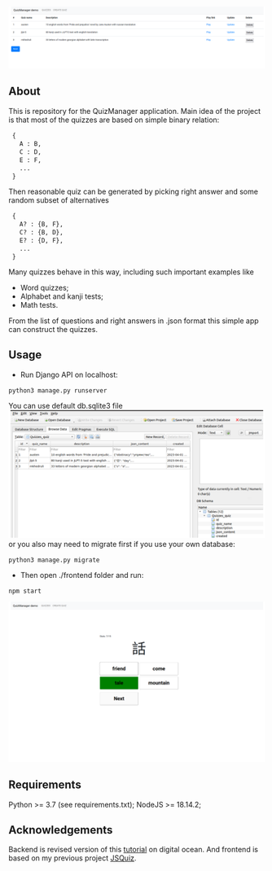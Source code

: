 ![ProjectLogo](screenshots/storage_app.png)

## About
This is repository for the QuizManager application.
Main idea of the project is that most of the quizzes are based on simple binary relation:
```
 { 
   A : B,
   C : D,
   E : F, 
   ...
 } 
```
Then reasonable quiz can be generated by picking right answer and some random subset of alternatives
```
 {
   A? : {B, F},
   C? : {B, D},
   E? : {D, F},
   ...
 }
```
Many quizzes behave in this way, including such important examples like
- Word quizzes;
- Alphabet and kanji tests;
- Math tests.

From the list of questions and right answers in .json format this simple app can construct the quizzes.

## Usage
- Run Django API on localhost:
```
python3 manage.py runserver
```
You can use default db.sqlite3 file
![image](screenshots/db_view.png)
or you also may need to migrate first if you use your own database:
```
python3 manage.py migrate
```
- Then open ./frontend folder and run:
```
npm start
```
![image](screenshots/jlpt-5.png)

## Requirements
Python >= 3.7 (see requirements.txt);
NodeJS >= 18.14.2;

## Acknowledgements
Backend is revised version of this [tutorial](https://github.com/techiediaries/django-react)
on digital ocean. And frontend is based on my previous project [JSQuiz](https://github.com/mihael-tunik/JSQuiz).
